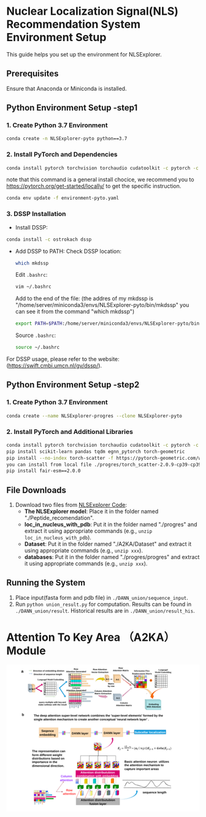 # Nuclear Localization Signal(NLS) Recommendation System Environment Setup

This guide helps you set up the environment for NLSExplorer.

## Prerequisites
Ensure that Anaconda or Miniconda is installed.

## Python Environment Setup -step1

### 1. Create Python 3.7 Environment
```bash
conda create -n NLSExplorer-pyto python==3.7
```

### 2. Install PyTorch and Dependencies
```bash
conda install pytorch torchvision torchaudio cudatoolkit -c pytorch -c nvidia
```
note that this command is a general install chocice, we recommend you to https://pytorch.org/get-started/locally/
 to get the specific instruction.
```bash
conda env update -f environment-pyto.yaml
```

### 3. DSSP Installation
- Install DSSP:
```bash
conda install -c ostrokach dssp
```
- Add DSSP to PATH:
    Check DSSP location:
    ```bash
    which mkdssp
    ```

    Edit `.bashrc`:
    ```bash
    vim ~/.bashrc
    ```
    Add to the end of the file:
    (the addres of my mkdssp is "/home/server/miniconda3/envs/NLSExplorer-pyto/bin/mkdssp" you can see it from the command "which mkdssp")
    ```bash
    export PATH=$PATH:/home/server/miniconda3/envs/NLSExplorer-pyto/bin/mkdssp
    ```
    Source `.bashrc`:
    ```bash
    source ~/.bashrc
    ```

For DSSP usage, please refer to the website:
(https://swift.cmbi.umcn.nl/gv/dssp/).

##  Python Environment Setup -step2
### 1. Create Python 3.7 Environment
```bash
conda create --name NLSExplorer-progres --clone NLSExplorer-pyto
```
### 2. Install PyTorch and Additional Libraries
```bash
conda install pytorch torchvision torchaudio cudatoolkit -c pytorch -c nvidia
pip install scikit-learn pandas tqdm egnn_pytorch torch-geometric
pip install --no-index torch-scatter -f https://pytorch-geometric.com/whl/torch-1.13.0+cu117.html(if your cant correctly install
you can install from local file ./progres/torch_scatter-2.0.9-cp39-cp39-linux_x86_64.whl)
pip install fair-esm==2.0.0
```

## File Downloads
1. Download two files from [NLSExplorer Code](http://www.csbio.sjtu.edu.cn/bioinf/NLSExplorer/code.html):
   - **The NLSExplorer model**: Place it in the folder named "./Peptide_recomendation".
   - **loc_in_nucleus_with_pdb**: Put it in the folder named "./progres" and extract it using appropriate commands (e.g., `unzip loc_in_nucleus_with_pdb`).
   - **Dataset**: Put it in the folder named "./A2KA/Dataset" and extract it using appropriate commands (e.g., `unzip xxx`).
   - **databases**: Put it in the folder named "./progres/progres" and extract it using appropriate commands (e.g., `unzip xxx`).


## Running the System
1. Place input(fasta form and pdb file) in `./DANN_union/sequence_input`.
2. Run `python union_result.py` for computation. Results can be found in `./DANN_union/result`. Historical results are in `./DANN_union/result_his`.

# Attention To Key Area （A2KA） Module 
<!-- ![A2KA](./A2KA/A2KA.svg) -->

<img src="./A2KA/A2KA.svg" alt="A2KA" width="888"/>